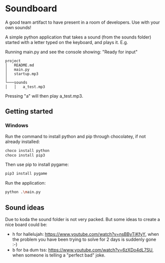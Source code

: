# Soundboard

A good team artifact to have present in a room of developers. Use with your own sounds!

A simple python application that takes a sound (from the sounds folder) started with a letter typed on the keyboard, and plays it. E.g.

Running main.py and see the console showing:
"Ready for input"

```
project
│   README.md
│   main.py
│   startup.mp3    
│
└───sounds
│   │   a_test.mp3
```

Pressing "a" will then play a_test.mp3.

## Getting started
### Windows
Run the command to install python and pip through chocolatey, if not already installed:
```sh
choco install python
choco install pip3
```

Then use pip to install pygame:
```sh
pip3 install pygame
```

Run the application:
```sh
python .\main.py
```

## Sound ideas
Due to koda the sound folder is not very packed. But some ideas to create a nice board could be:
 - h for hallelujah: https://www.youtube.com/watch?v=nsBByTiKfyY, when the problem you have been trying to solve for 2 days is suddenly gone :-)
 - b for ba dum tss: https://www.youtube.com/watch?v=6zXDo4dL7SU, when someone is telling a "perfect bad" joke.